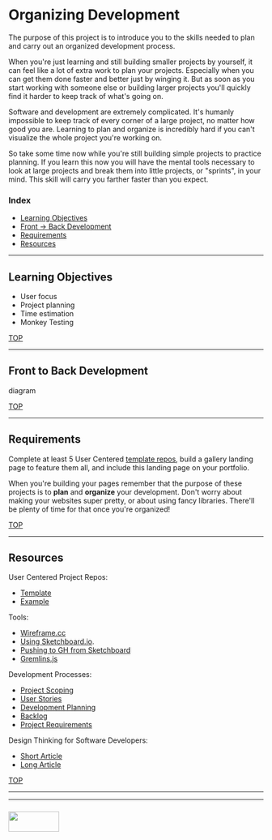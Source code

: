 # Organizing Development

The purpose of this project is to introduce you to the skills needed to plan and carry out an organized development process.

When you're just learning and still building smaller projects by yourself, it can feel like a lot of extra work to plan your projects.  Especially when you can get them done faster and better just by winging it.  But as soon as you start working with someone else or building larger projects you'll quickly find it harder to keep track of what's going on.

Software and development are extremely complicated. It's humanly impossible to keep track of every corner of a large project, no matter how good you are.  Learning to plan and organize is incredibly hard if you can't visualize the whole project you're working on.

So take some time now while you're still building simple projects to practice planning.  If you learn this now you will have the mental tools necessary to look at large projects and break them into little projects, or "sprints", in your mind.  This skill will carry you farther faster than you expect.

### Index
* [Learning Objectives](#learning-objectives)
* [Front -> Back Development](#front-to-back-development)
* [Requirements](#requirements)
* [Resources](#resources)

---

## Learning Objectives

* User focus
* Project planning
* Time estimation
* Monkey Testing


[TOP](#index)

---

## Front to Back Development

diagram

[TOP](#index)

---

## Requirements

Complete at least 5 User Centered [template repos](https://github.com/elewa-academy/User-Centered-Template/blob/master/README.md), build a gallery landing page to feature them all, and include this landing page on your portfolio.

When you're building your pages remember that the purpose of these projects is to __plan__ and __organize__ your development.  Don't worry about making your websites super pretty, or about using fancy libraries. There'll be plenty of time for that once you're organized!


[TOP](#index)

---


## Resources

User Centered Project Repos:
* [Template](https://github.com/elewa-academy/User-Centered-Template/blob/master/README.md)
* [Example](https://github.com/elewa-student/User-Centered-Development)

Tools:
* [Wireframe.cc](https://elewa-academy.github.io/General-Resources/developer-tools/wireframes.html)
* [Using Sketchboard.io](https://m.sketchboard.io/introducing-sketchboard-69d142ea935).  
* [Pushing to GH from Sketchboard](https://sketchboard.io/blog/2014/03/06/github-sketchboard.html)
* [Gremlins.js](https://elewa-academy.github.io/General-Resources/core-libraries/gremlins.html)

Development Processes:
* [Project Scoping](https://medium.freecodecamp.org/how-to-effectively-scope-your-software-projects-from-planning-to-execution-e96cbcac54b9)  
* [User Stories](https://www.mountaingoatsoftware.com/agile/user-stories)  
* [Development Planning](https://www.codeproject.com/Articles/674450/Agile-software-development-steps-to-work-with-Requ)
* [Backlog](https://www.atlassian.com/agile/scrum/backlogs)
* [Project Requirements](https://hubtechinsider.wordpress.com/2011/07/28/how-do-you-write-software-requirements-what-are-software-requirements-what-is-a-software-requirement/)

Design Thinking for Software Developers:
* [Short Article](https://medium.com/@tigranbs/design-thinking-for-software-developers-bbd2f863c6f7)
* [Long Article](https://medium.com/d-principles/design-thinking-methods-practice-in-agile-software-development-3e6e59df0c9b)



[TOP](#index)

___
___
### <a href="http://elewa.education/blog" target="_blank"><img src="https://user-images.githubusercontent.com/18554853/34921062-506450ae-f97d-11e7-875f-6feeb26ad72d.png" width="100" height="40"/></a>

